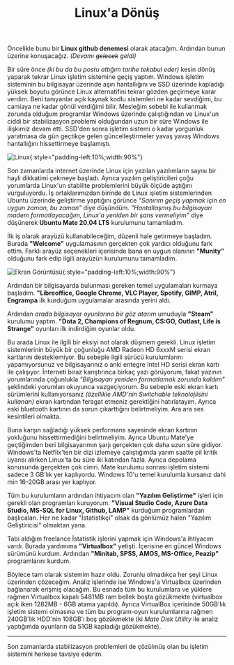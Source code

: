 ﻿---
layout: single
name: linuxa-donus
title: "Linux'a Dönüş"
category: articles
---

Öncelikle bunu bir **Linux github denemesi** olarak atacağım. Ardından bunun üzerine konuşacağız. *(Devamı ~~gelecek~~ geldi)*

Bir süre önce *(ki bu da bu postu attığım tarihe tekabul eder)* kesin dönüş yaparak tekrar Linux işletim sistemine geçiş yaptım. Windows işletim sisteminin bu bilgisayar üzerinde aşırı hantallığını ve SSD üzerinde kapladığı yüksek boyutu görünce Linux alternatifini tekrar gözden geçirmeye karar verdim. Beni tanıyanlar açık kaynak kodlu sistemleri ne kadar sevdiğimi, bu camiaya ne kadar gönül verdiğimi bilir. Mesleğim sebebi ile kullanmak zorunda olduğum programlar Windows üzerinde çalıştığından ve Linux'un ciddi bir stabilizasyon problemi olduğundan uzun bir süre Windows ile ilişkimiz devam etti. SSD'den sonra işletim sistemi o kadar yorgunluk yaratmasa da gün geçtikçe gelen güncelleştirmeler yavaş yavaş Windows hantallığını hissettirmeye başlamıştı.

![Linux](../../assets/images/linux.png "Linux"){:style="padding-left:10%;width:90%"}

Son zamanlarda internet üzerinde Linux için yazılan yazılımların sayısı bir hayli dikkatimi çekmeye başladı. Ayrıca yazılım geliştiricileri çoğu yorumlarda Linux'un stabilite problemlerini büyük ölçüde aştığını vurguluyordu. İş ortaklarımızdan birinde de Linux işletim sistemlerinden Ubuntu üzerinde geliştirme yaptığını görünce *"Sanırım geçiş yapmak için en uygun zaman, bu zaman"* diye düşündüm. *"Hantallaşmış bu bilgisayarı madem formatlayacağım, Linux'a yeniden bir şans vermeliyim"* diye düşünerek **Ubuntu Mate 20.04 LTS** kurulumunu tamamladım.

İlk iş olarak arayüzü kullanabileceğim, düzenli hale getirmeye başladım. Burada **"Welcome"** uygulamasının gerçekten çok yardıcı olduğunu fark ettim. Farklı arayüz seçenekleri içerisinde bana en uygun olanının **"Munity"** olduğunu fark edip ilgili arayüzün kurulumunu tamamladım.

![Ekran Görüntüsü](../../assets/images/screenshot.png "Ekran Görüntüsü"){:style="padding-left:10%;width:90%"}

Ardından bir bilgisayarda bulunması gereken temel uygulamaları kurmaya başladım. **"Libreoffice, Google Chrome, VLC Player, Spotify, GIMP, Atril, Engrampa** ilk kurduğum uygulamalar arasında yerini aldı.

Ardından *arada bilgisayar oyunlarına bir göz atarım* umuduyla **"Steam"** kurulumu yaptım. **"Dota 2, Champions of Regnum, CS:GO, Outlast, Life is Strange"** oyunları ilk indirdiğim oyunlar oldu.

Bu arada Linux ile ilgili bir eksiyi not olarak düşmem gerekli. Linux işletim sistemlerinin büyük bir çoğunluğu AMD Radeon HD 6xxxM serisi ekran kartlarını desteklemiyor. Bu sebeple ilgili sürücü kurulumlarını yapamıyorsunuz ve bilgisayarınız o anki entegre Intel HD serisi ekran kartı ile çalışıyor. İnterneti biraz karıştırınca birkaç yazı görüyorum, fakat yazının yorumlarında çoğunlukla *"Bilgisayarı yeniden formatlamak zorunda kaldım"* şeklindeki yorumları okuyunca vazgeçiyorum. Bu sebeple eski ekran kartı sürümlerini kullanıyorsanız *(özellikle AMD'nin Switchable teknolojiisini kullanan)* ekran kartından feragat etmeniz gerektiğini hatırlatayım. Ayrıca eski bluetooth kartının da sorun çıkarttığını belirtmeliyim. Ara ara ses kesintileri olmakta. 

Buna karşın sağladığı yüksek performans sayesinde ekran kartının yokluğunu hissettirmediğini belirtmeliyim. Ayrıca Ubuntu Mate'ye geçtiğimden beri bilgisayarımın şarjı gerçekten çok daha uzun süre gidiyor. Windows'ta Netflix'ten bir dizi izlemeye çalıştığımda yarım saatte pil kritik uyarısı alırken Linux'ta bu süre iki katından fazla. Ayrıca depolama konusunda gerçekten çok cimri. Mate kurulumu sonrası işletim sistemi sadece 3 GB'lık yer kaplıyordu. Windows 10'u temel kurulumla kursanız dahi min 16-20GB arası yer kaplıyor.

Tüm bu kurulumların ardından ihtiyacım olan **"Yazılım Geliştirme"** işleri için gerekli olan programları kuruyorum. **"Visual Studio Code, Azure Data Studio, MS-SQL for Linux, Github, LAMP"** kurduğum programlardan başlıcaları. Her ne kadar "İstatistikçi" olsak da gönlümüz halen "Yazılım Geliştiricisi" olmaktan yana.

Tabi aldığım freelance İstatistik işlerini yapmak için Windows'a ihtiyacım vardı. Burada yardımıma **"Virtualbox"** yetişti. İçerisine en güncel Windows sürümünü kurdum. Ardından **"Minitab, SPSS, AMOS, MS-Office, Peazip"** programlarını kurdum.

Böylece tam olarak sistemim hazır oldu. Zorunlu olmadıkça her şeyi Linux üzerinden çözeceğim. Analiz işlerinde ise Windows'a Virtualbox üzerinden bağlanarak erişmiş olacağım. Bu esnada tüm bu kurulumlara ve yüklere rağmen Virtualbox kapalı 5481MB ram bellek boşta gözükmekte (virtualbox açık iken 1282MB - 6GB atama yapıldı). Ayrıca VirtualBox içerisinde 50GB'lık işletim sistemi olmasına ve tüm bu program-oyun kurulumlarına rağmen 240GB'lık HDD'nin 108GB'ı boş gözükmekte (ki *Mate Disk Utility* ile analiz yaptığımda oyunların da 51GB kapladığı gözükmekte).

---

Son zamanlarda stabilizasyon problemleri de çözülmüş olan bu işletim sistemini herkese tavsiye ederim.